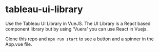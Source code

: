 # tableau-ui-library

Use the Tableau UI Library in VueJS. The UI Library is a React based component library but by using 'Vuera' you can use React in Vuejs.

Clone this repo and `npm run start` to see a button and a spinner in the App.vue file.
